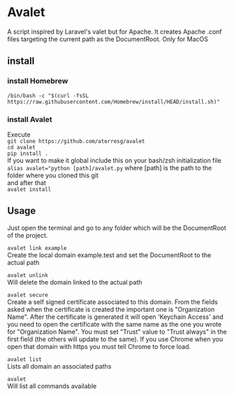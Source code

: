 # Avalet
A script inspired by Laravel's valet but for Apache. It creates Apache .conf files targeting the current path as the DocumentRoot. Only for MacOS

## install
### install Homebrew
`/bin/bash -c "$(curl -fsSL https://raw.githubusercontent.com/Homebrew/install/HEAD/install.sh)"`
### install Avalet
Execute  
`git clone https://github.com/atorresg/avalet`  
`cd avalet`  
`pip install .`  
If you want to make it global include this on your bash/zsh initialization file  
`alias avalet="python [path]/avalet.py` where [path] is the path to the folder where you cloned this git  
and after that  
`avalet install`  

## Usage
Just open the terminal and go to any folder which will be the DocumentRoot of the project.

`avalet link example`  
Create the local domain example.test and set the DocumentRoot to the actual path  

`avalet unlink`  
Will delete the domain linked to the actual path  

`avalet secure`  
Create a self signed certificate associated to this domain. From the fields asked when the certificate is created the important one is "Organization Name". After the certificate is generated it will open 'Keychain Access' and you need to open the certificate with the same name as the one you wrote for "Organization Name". You must set "Trust" value to "Trust always" in the first field (the others will update to the same). If you use Chrome when you open that domain with https you must tell Chrome to force load.  

`avalet list`  
Lists all domain an associated paths  

`avalet`  
Will list all commands available  
